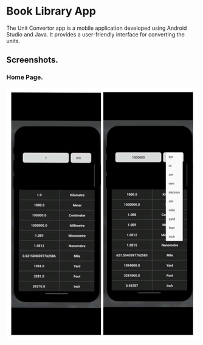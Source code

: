 # Book Library App

The Unit Convertor app is a mobile application developed using Android Studio and Java. It provides a user-friendly interface for converting the units. 


## Screenshots.

### Home Page.
![Home Page](s1.jpg)
